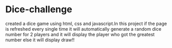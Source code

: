 # Dice-challenge
created a dice game using html, css and javascript.In this project if the page is refreshed every single time it will automatically generate a random dice number for 2 players and it will display the player who got the greatest number else it will display draw!!
